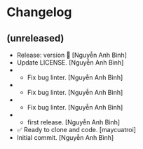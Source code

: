 Changelog
=========


(unreleased)
------------
- Release: version  🚀 [Nguyễn Anh Bình]
- Update LICENSE. [Nguyễn Anh Bình]
- - Fix bug linter. [Nguyễn Anh Bình]
- - Fix bug linter. [Nguyễn Anh Bình]
- - Fix bug linter. [Nguyễn Anh Bình]
- - first release. [Nguyễn Anh Bình]
- ✅ Ready to clone and code. [maycuatroi]
- Initial commit. [Nguyễn Anh Bình]



